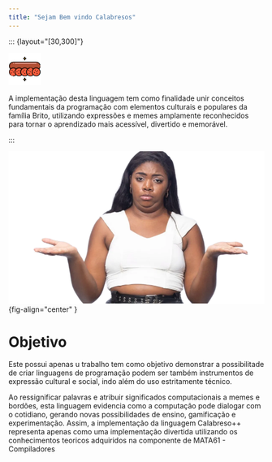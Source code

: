 ```yaml
---
title: "Sejam Bem vindo Calabresos"
---
```


::: {layout="[30,300]"}

![](./images/calabresa.png)

A implementação desta linguagem tem como finalidade unir conceitos fundamentais da programação com elementos culturais e populares da família Brito, utilizando expressões e memes amplamente reconhecidos para tornar o aprendizado mais acessível, divertido e memorável.

:::

![](./images/yotra.png){fig-align="center" }

# Objetivo
Este possui apenas u trabalho tem como objetivo demonstrar a possibilitade de criar linguagens de programação podem ser também instrumentos de expressão cultural e social, indo além do uso estritamente técnico. 

Ao ressignificar palavras e atribuir significados computacionais a memes e bordões, esta linguagem evidencia como a computação pode dialogar com o cotidiano, gerando novas possibilidades de ensino, gamificação e experimentação. Assim, a implementação da linguagem Calabreso++ representa apenas como uma implementação divertida utilizando os conhecimentos teoricos adquiridos na componente de MATA61 - Compiladores 